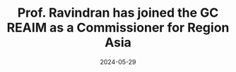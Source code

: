 ---
title: "Prof. Ravindran has joined the GC REAIM as a Commissioner for Region Asia"
date: 2024-05-29
image: "https://pbs.twimg.com/card_img/1793348831708696577/LJeIuxBF?format=png&name=small"
link: "https://hcss.nl/expert/prof-balaraman-ravindran/"
publisher: "HCSS"
draft: false
---